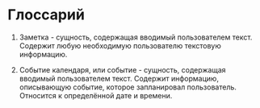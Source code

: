 # Глоссарий

1. Заметка - сущность, содержащая вводимый пользователем текст. Содержит любую необходимую пользователю текстовую информацию. 

2. Событие календаря, или событие - сущность, содержащая вводимый пользователем текст. Содержит информацию, описывающую событие,
которое запланировал пользователь. Относится к определённой дате и времени.